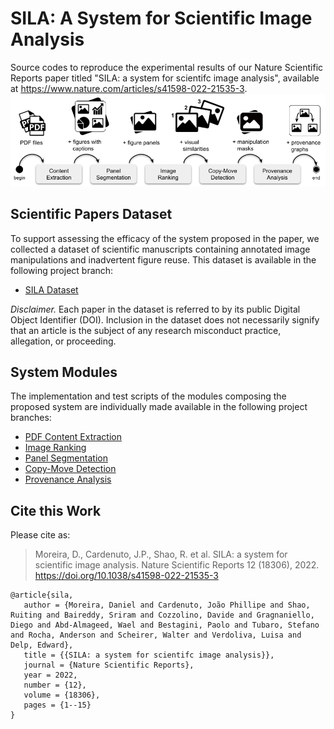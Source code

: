# SILA: A System for Scientific Image Analysis
Source codes to reproduce the experimental results of our Nature Scientific Reports paper titled "SILA: a system for scientifc image
analysis", available at https://www.nature.com/articles/s41598-022-21535-3.
![SILA workflow.](system-workflow.png)

## Scientific Papers Dataset
To support assessing the efficacy of the system proposed in the paper, we collected a dataset of scientific manuscripts containing annotated image manipulations and inadvertent figure reuse.
This dataset is available in the following project branch:  
* [SILA Dataset](https://git.io/JcZsX)

*Disclaimer.*
Each paper in the dataset is referred to by its public Digital Object Identifier (DOI).
Inclusion in the dataset does not necessarily signify that an article is the subject of any research misconduct practice, allegation, or proceeding.

## System Modules
The implementation and test scripts of the modules composing the proposed system are individually made available in the following project branches:  
* [PDF Content Extraction](https://git.io/JcZGM)
* [Image Ranking](https://git.io/JcZGo)
* [Panel Segmentation](https://git.io/JcZG2)
* [Copy-Move Detection](https://git.io/JcZGR)
* [Provenance Analysis](https://git.io/JcZGl)

## Cite this Work
Please cite as:
> Moreira, D., Cardenuto, J.P., Shao, R. et al. SILA: a system for scientific image analysis. Nature Scientific Reports 12 (18306), 2022.
> https://doi.org/10.1038/s41598-022-21535-3

```
@article{sila,
   author = {Moreira, Daniel and Cardenuto, João Phillipe and Shao, Ruiting and Baireddy, Sriram and Cozzolino, Davide and Gragnaniello, Diego and Abd‑Almageed, Wael and Bestagini, Paolo and Tubaro, Stefano and Rocha, Anderson and Scheirer, Walter and Verdoliva, Luisa and Delp, Edward},
   title = {{SILA: a system for scientifc image analysis}},
   journal = {Nature Scientific Reports},
   year = 2022,
   number = {12},
   volume = {18306},
   pages = {1--15}
}
```
